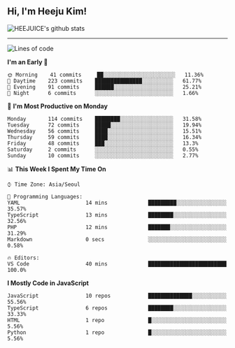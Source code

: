 ## Hi, I'm Heeju Kim!

![HEEJUICE's github stats](https://github-readme-stats.vercel.app/api?username=HEEJUICE&show_icons=true)

---
<!--START_SECTION:waka-->
![Lines of code](https://img.shields.io/badge/From%20Hello%20World%20I%27ve%20Written-20.7%20million%20lines%20of%20code-blue)

**I'm an Early 🐤** 

```text
🌞 Morning    41 commits     ██░░░░░░░░░░░░░░░░░░░░░░░   11.36% 
🌆 Daytime    223 commits    ███████████████░░░░░░░░░░   61.77% 
🌃 Evening    91 commits     ██████░░░░░░░░░░░░░░░░░░░   25.21% 
🌙 Night      6 commits      ░░░░░░░░░░░░░░░░░░░░░░░░░   1.66%

```
📅 **I'm Most Productive on Monday** 

```text
Monday       114 commits    ████████░░░░░░░░░░░░░░░░░   31.58% 
Tuesday      72 commits     █████░░░░░░░░░░░░░░░░░░░░   19.94% 
Wednesday    56 commits     ████░░░░░░░░░░░░░░░░░░░░░   15.51% 
Thursday     59 commits     ████░░░░░░░░░░░░░░░░░░░░░   16.34% 
Friday       48 commits     ███░░░░░░░░░░░░░░░░░░░░░░   13.3% 
Saturday     2 commits      ░░░░░░░░░░░░░░░░░░░░░░░░░   0.55% 
Sunday       10 commits     ░░░░░░░░░░░░░░░░░░░░░░░░░   2.77%

```


📊 **This Week I Spent My Time On** 

```text
⌚︎ Time Zone: Asia/Seoul

💬 Programming Languages: 
YAML                     14 mins             █████████░░░░░░░░░░░░░░░░   35.57% 
TypeScript               13 mins             ████████░░░░░░░░░░░░░░░░░   32.56% 
PHP                      12 mins             ███████░░░░░░░░░░░░░░░░░░   31.29% 
Markdown                 0 secs              ░░░░░░░░░░░░░░░░░░░░░░░░░   0.58%

🔥 Editors: 
VS Code                  40 mins             █████████████████████████   100.0%

```

**I Mostly Code in JavaScript** 

```text
JavaScript               10 repos            ██████████████░░░░░░░░░░░   55.56% 
TypeScript               6 repos             ████████░░░░░░░░░░░░░░░░░   33.33% 
HTML                     1 repo              █░░░░░░░░░░░░░░░░░░░░░░░░   5.56% 
Python                   1 repo              █░░░░░░░░░░░░░░░░░░░░░░░░   5.56%

```



<!--END_SECTION:waka-->
